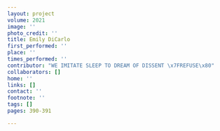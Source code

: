 ```yaml
---
layout: project
volume: 2021
image: ''
photo_credit: ''
title: Emily DiCarlo
first_performed: ''
place: ''
times_performed: ''
contributor: "WE IMITATE SLEEP TO DREAM OF DISSENT \x7FREFUSE\x80"
collaborators: []
home: ''
links: []
contact: ''
footnote: ''
tags: []
pages: 390-391

---
```





